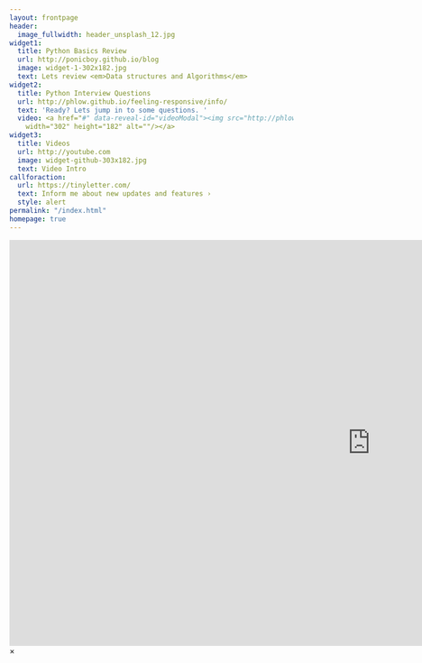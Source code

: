```yaml
---
layout: frontpage
header:
  image_fullwidth: header_unsplash_12.jpg
widget1:
  title: Python Basics Review
  url: http://ponicboy.github.io/blog
  image: widget-1-302x182.jpg
  text: Lets review <em>Data structures and Algorithms</em>
widget2:
  title: Python Interview Questions
  url: http://phlow.github.io/feeling-responsive/info/
  text: 'Ready? Lets jump in to some questions. '
  video: <a href="#" data-reveal-id="videoModal"><img src="http://phlow.github.io/feeling-responsive/images/start-video-feeling-responsive-302x182.jpg"
    width="302" height="182" alt=""/></a>
widget3:
  title: Videos
  url: http://youtube.com
  image: widget-github-303x182.jpg
  text: Video Intro
callforaction:
  url: https://tinyletter.com/
  text: Inform me about new updates and features ›
  style: alert
permalink: "/index.html"
homepage: true
---
```


<div id="videoModal" class="reveal-modal large" data-reveal="">
  <div class="flex-video widescreen vimeo" style="display: block;">
    <iframe width="1280" height="720" src="https://www.youtube.com/embed/3b5zCFSmVvU" frameborder="0" allowfullscreen></iframe>
  </div>
  <a class="close-reveal-modal">&#215;</a>
</div>
